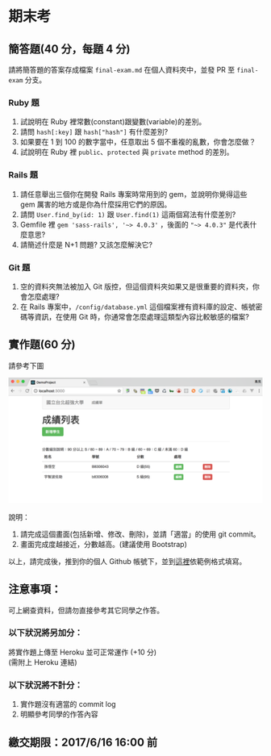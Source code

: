 # 期末考

## 簡答題(40 分，每題 4 分)

請將簡答題的答案存成檔案 `final-exam.md` 在個人資料夾中，並發 PR 至 `final-exam` 分支。

### Ruby 題

1. 試說明在 Ruby 裡常數(constant)跟變數(variable)的差別。
2. 請問 `hash[:key]` 跟 `hash["hash"]` 有什麼差別?
3. 如果要在 1 到 100 的數字當中，任意取出 5 個不重複的亂數，你會怎麼做？
4. 試說明在 Ruby 裡 `public`、`protected` 與 `private` method 的差別。

### Rails 題

1. 請任意舉出三個你在開發 Rails 專案時常用到的 gem，並說明你覺得這些 gem 厲害的地方或是你為什麼採用它們的原因。
2. 請問 `User.find_by(id: 1)` 跟 `User.find(1)` 這兩個寫法有什麼差別?
3. Gemfile 裡 `gem 'sass-rails', '~> 4.0.3'` ，後面的 `"~> 4.0.3"` 是代表什麼意思?
4. 請簡述什麼是 N+1 問題? 又該怎麼解決它?

### Git 題

1. 空的資料夾無法被加入 Git 版控，但這個資料夾如果又是很重要的資料夾，你會怎麼處理?
2. 在 Rails 專案中，`/config/database.yml` 這個檔案裡有資料庫的設定、帳號密碼等資訊，在使用 Git 時，你通常會怎麼處理這類型內容比較敏感的檔案?

## 實作題(60 分)

請參考下圖

![image](screen.png)


說明：

1. 請完成這個畫面(包括新增、修改、刪除)，並請「適當」的使用 git commit。
2. 畫面完成度越接近，分數越高。(建議使用 Bootstrap)

以上，請完成後，推到你的個人 Github 帳號下，並到[這裡](https://github.com/kaochenlong/ntub_homework2017/issues/383)依範例格式填寫。

## 注意事項：

可上網查資料，但請勿直接參考其它同學之作答。

### 以下狀況將另加分：

將實作題上傳至 Heroku 並可正常運作 (+10 分)
<br />
(需附上 Heroku 連結)

### 以下狀況將不計分：

1. 實作題沒有適當的 commit log
2. 明顯參考同學的作答內容

## 繳交期限：2017/6/16 16:00 前

